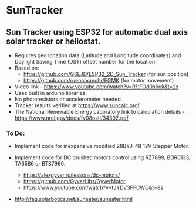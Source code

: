 # SunTracker
## Sun Tracker using ESP32 for automatic dual axis solar tracker or heliostat.
 - Requires geo location data (Latitude and Longitude coordinates) and Daylight Saving Time (DST) offset number for the location.
 - Based on:
   - https://github.com/G6EJD/ESP32_2D_Sun_Tracker (for sun position)
   - https://github.com/ruenahcmohr/EGMK (for motor movement)
 - Video link - https://www.youtube.com/watch?v=R1tFOd0s6uk&t=2s
 - Uses built in arduino libraries.
 - No photoresistors or accelerometer needed.
 - Tracker results verified at https://www.suncalc.org/
 - The National Renewable Energy Laboratory link to calculation details - https://www.nrel.gov/docs/fy08osti/34302.pdf

### To Do:

 - Implement code for inexpensive modified 28BYJ-48 12V Stepper Motor.
 
 - Implement code for DC brushed motors control using RZ7899, BDR6133, TA6586 or BTS7960.
   - https://alexgyver.ru/lessons/dc-motors/
   - https://github.com/GyverLibs/GyverMotor
   - https://www.youtube.com/watch?v=tJYDV3FFCWQ&t=8s
 
 - http://faq.solarbotics.net/suneater/suneater.html
